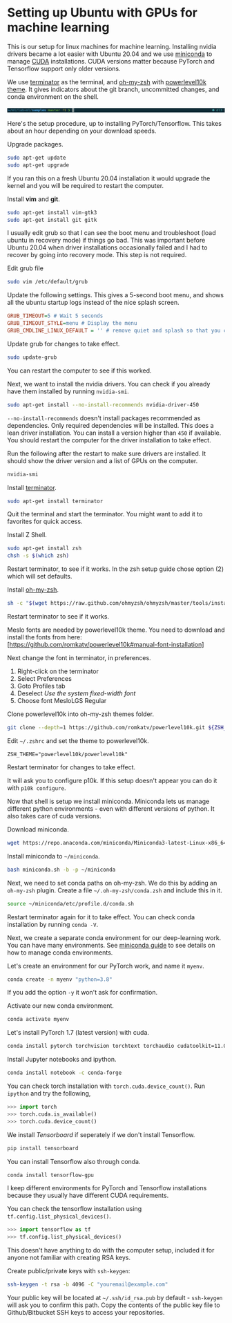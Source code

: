# Setting up Ubuntu with GPUs for machine learning

This is our setup for linux machines for machine learning.
Installing nvidia drivers became a lot easier with Ubuntu 20.04 and we use
 [miniconda](https://docs.conda.io/en/latest/miniconda.html) to manage
 [CUDA](https://developer.nvidia.com/cuda-zone) installations.
CUDA versions matter because PyTorch and Tensorflow support only older versions.

We use [terminator](https://terminator-gtk3.readthedocs.io/en/latest/) as the terminal,
and [oh-my-zsh](https://ohmyz.sh/) with [powerlevel10k theme](https://github.com/romkatv/powerlevel10k).
It gives indicators about the git branch, uncommitted changes, and conda environment on the shell.

![Z Shell](powerlevel10k.png)

Here's the setup procedure, up to installing PyTorch/Tensorflow.
This takes about an hour depending on your download speeds.

Upgrade packages.

```bash
sudo apt-get update
sudo apt-get upgrade
```

If you ran this on a fresh Ubuntu 20.04 installation it would upgrade the kernel and you will be required to restart the computer.

Install **vim** and **git**.

```bash
sudo apt-get install vim-gtk3
sudo apt-get install git gitk
```

I usually edit grub so that I can see the boot menu and troubleshoot (load ubuntu in recovery mode) if things go bad.
This was important before Ubuntu 20.04 when driver installations occasionally failed and I had to recover 
by going into recovery mode.
This step is not required.

Edit grub file

```bash
sudo vim /etc/default/grub
```

Update the following settings. This gives a 5-second boot menu, and shows all the ubuntu startup logs instead of the nice splash screen.

```cfg
GRUB_TIMEOUT=5 # Wait 5 seconds
GRUB_TIMEOUT_STYLE=menu # Display the menu 
GRUB_CMDLINE_LINUX_DEFAULT = '' # remove quiet and splash so that you can see details at bootup
```

Update grub for changes to take effect.

```bash
sudo update-grub
```

You can restart the computer to see if this worked.


Next, we want to install the nvidia drivers. You can check if you already have them installed by running `nvidia-smi`.

```bash
sudo apt-get install --no-install-recommends nvidia-driver-450 
```

`--no-install-recommends` doesn't install packages recommended as dependencies.
Only required dependencies will be installed.
This does a lean driver installation.
You can install a version higher than `450` if available.
You should restart the computer for the driver installation to take effect.

Run the following after the restart to make sure drivers are installed.
It should show the driver version and a list of GPUs on the computer.

```bash
nvidia-smi
```

Install [terminator](https://terminator-gtk3.readthedocs.io/en/latest/).

```bash
sudo apt-get install terminator
```

Quit the terminal and start the terminator. You might want to add it to favorites for quick access.

Install Z Shell.

```bash
sudo apt-get install zsh
chsh -s $(which zsh)
```

Restart terminator, to see if it works.
In the zsh setup guide chose option (2) which will set defaults.

Install [oh-my-zsh](https://ohmyz.sh/).

```bash
sh -c "$(wget https://raw.github.com/ohmyzsh/ohmyzsh/master/tools/install.sh -O -)"
```

Restart terminator to see if it works.

Meslo fonts are needed by powerlevel10k theme. You need to download and install the fonts from here:
[https://github.com/romkatv/powerlevel10k#manual-font-installation]

Next change the font in terminator, in preferences.
1. Right-click on the terminator
2. Select Preferences 
3. Goto Profiles tab
4. Deselect *Use the system fixed-width font* 
5. Choose font MesloLGS Regular

Clone powerlevel10k into oh-my-zsh themes folder.

```bash
git clone --depth=1 https://github.com/romkatv/powerlevel10k.git ${ZSH_CUSTOM:-$HOME/.oh-my-zsh/custom}/themes/powerlevel10k
```

Edit `~/.zshrc` and set the theme to powerlevel10k.

```
ZSH_THEME="powerlevel10k/powerlevel10k"
```

Restart terminator for changes to take effect.

It will ask you to configure p10k. If this setup doesn't appear you can do it with `p10k configure`.

Now that shell is setup we install miniconda.
Miniconda lets us manage different python environments - even with different versions of python.
It also takes care of cuda versions.

Download miniconda.

```bash
wget https://repo.anaconda.com/miniconda/Miniconda3-latest-Linux-x86_64.sh -O miniconda.sh
```

Install miniconda to `~/miniconda`.

```bash
bash miniconda.sh -b -p ~/miniconda
```

Next, we need to set conda paths on oh-my-zsh. We do this by adding an `oh-my-zsh` plugin.
Create a file `~/.oh-my-zsh/conda.zsh` and include this in it.

```bash
source ~/miniconda/etc/profile.d/conda.sh
```

Restart terminator again for it to take effect. You can check conda installation by running `conda -V`.

Next, we create a separate conda environment for our deep-learning work. You can have many environments.
See [miniconda guide](https://docs.conda.io/projects/conda/en/latest/user-guide/getting-started.html)
 to see details on how to manage conda environments.

Let's create an environment for our PyTorch work, and name it `myenv`.

```bash
conda create -n myenv "python=3.8"
```

If you add the option `-y`  it won't ask for confirmation.

Activate our new conda environment.

```bash
conda activate myenv
```

Let's install PyTorch 1.7 (latest version) with cuda.

```bash
conda install pytorch torchvision torchtext torchaudio cudatoolkit=11.0 -c pytorch
```

Install Jupyter notebooks and ipython.

```bash
conda install notebook -c conda-forge
```

You can check torch installation with `torch.cuda.device_count()`.
Run `ipython` and try the following,

```python
>>> import torch
>>> torch.cuda.is_available()
>>> torch.cuda.device_count()
```

We install *Tensorboard* if seperately if we don't install Tensorflow.

```bash
pip install tensorboard
```

You can install Tensorflow also through conda.

```bash
conda install tensorflow-gpu
```

I keep different environments for PyTorch and Tensorflow installations because they usually have different CUDA requirements.

You can check the tensorflow installation using `tf.config.list_physical_devices()`.

```python
>>> import tensorflow as tf
>>> tf.config.list_physical_devices()
```

This doesn't have anything to do with the computer setup, included it for anyone not familiar with creating RSA keys.

Create public/private keys with `ssh-keygen`:

```bash
ssh-keygen -t rsa -b 4096 -C "youremail@example.com"
```

Your public key will be located at `~/.ssh/id_rsa.pub` by default - `ssh-keygen` will ask you to confirm this path.
Copy the contents of the public key file to Github/Bitbucket SSH keys to access your repositories.
